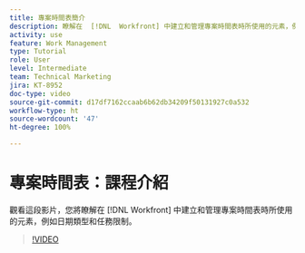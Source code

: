 ```yaml
---
title: 專案時間表簡介
description: 瞭解在  [!DNL  Workfront] 中建立和管理專案時間表時所使用的元素，例如日期類型和任務限制。
activity: use
feature: Work Management
type: Tutorial
role: User
level: Intermediate
team: Technical Marketing
jira: KT-8952
doc-type: video
source-git-commit: d17df7162ccaab6b62db34209f50131927c0a532
workflow-type: ht
source-wordcount: '47'
ht-degree: 100%

---
```


# 專案時間表：課程介紹

觀看這段影片，您將瞭解在 [!DNL  Workfront] 中建立和管理專案時間表時所使用的元素，例如日期類型和任務限制。

>[!VIDEO](https://video.tv.adobe.com/v/3436751/?quality=12&learn=on&enablevpops&captions=chi_hant)
